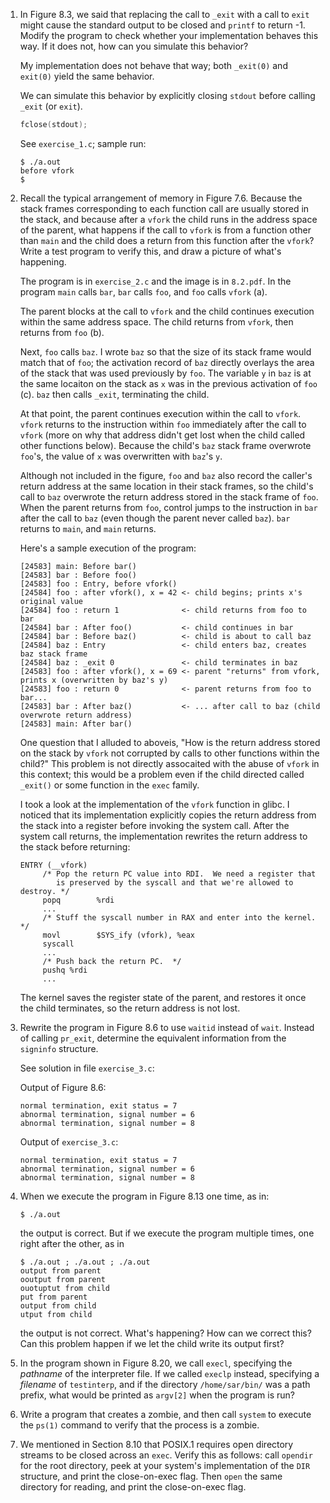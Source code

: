 1. In Figure 8.3, we said that replacing the call to `_exit` with a call to
   `exit` might cause the standard output to be closed and `printf` to return
   -1.  Modify the program to check whether your implementation behaves this
   way. If it does not, how can you simulate this behavior?

   My implementation does not behave that way; both `_exit(0)` and `exit(0)`
   yield the same behavior.

   We can simulate this behavior by explicitly closing `stdout` before
   calling `_exit` (or `exit`).

   ```c
   fclose(stdout);
   ```

   See `exercise_1.c`; sample run:

   ```
   $ ./a.out
   before vfork
   $
   ```

2. Recall the typical arrangement of memory in Figure 7.6.  Because the stack
   frames corresponding to each function call are usually stored in the stack,
   and because after a `vfork` the child runs in the address space of the
   parent, what happens if the call to `vfork` is from a function other than
   `main` and the child does a return from this function after the `vfork`?
   Write a test program to verify this, and draw a picture of what's happening.

   The program is in `exercise_2.c` and the image is in `8.2.pdf`.
   In the program `main` calls `bar`, `bar` calls `foo`, and `foo` calls
   `vfork` (a).
   
   The parent blocks at the call to `vfork` and the child continues execution
   within the same address space.  The child returns from `vfork`, then
   returns from `foo` (b).
   
   Next, `foo` calls `baz`. I wrote `baz` so that the size of its stack frame
   would match that of `foo`; the activation record of `baz` directly overlays
   the area of the stack that was used previously by `foo`.  The variable `y`
   in `baz` is at the same locaiton on the stack as `x` was in the previous
   activation of `foo` (c).  `baz` then calls `_exit`, terminating the child.

   At that point, the parent continues execution within the call to `vfork`.
   `vfork` returns to the instruction within `foo` immediately after the
   call to `vfork` (more on why that address didn't get lost when the child
   called other functions below).  Because the child's `baz` stack frame
   overwrote `foo`'s, the value of `x` was overwritten with `baz`'s `y`.

   Although not included in the figure, `foo` and `baz` also record the
   caller's return address at the same location in their stack frames, so the
   child's call to `baz` overwrote the return address stored in the stack
   frame of `foo`.  When the parent returns from `foo`, control jumps to
   the instruction in `bar` after the call to `baz` (even though the parent
   never called `baz`).  `bar` returns to `main`, and `main` returns.

   Here's a sample execution of the program:

   ```
   [24583] main: Before bar()
   [24583] bar : Before foo()
   [24583] foo : Entry, before vfork()
   [24584] foo : after vfork(), x = 42 <- child begins; prints x's original value
   [24584] foo : return 1              <- child returns from foo to bar
   [24584] bar : After foo()           <- child continues in bar
   [24584] bar : Before baz()          <- child is about to call baz
   [24584] baz : Entry                 <- child enters baz, creates baz stack frame
   [24584] baz : _exit 0               <- child terminates in baz
   [24583] foo : after vfork(), x = 69 <- parent "returns" from vfork, prints x (overwritten by baz's y)
   [24583] foo : return 0              <- parent returns from foo to bar...
   [24583] bar : After baz()           <- ... after call to baz (child overwrote return address)
   [24583] main: After bar()
   ```

   One question that I alluded to aboveis, "How is the return address stored
   on the stack by `vfork` not corrupted by calls to other functions within
   the child?" This problem is not directly assocaited with the abuse of
   `vfork` in this context; this would be a problem even if the child directed
   called `_exit()` or some function in the `exec` family. 

   I took a look at the implementation of the `vfork` function in glibc. I
   noticed that its implementation explicitly copies the return address from
   the stack into a register before invoking the system call.  After the
   system call returns, the implementation rewrites the return address to the
   stack before returning:

   ```
   ENTRY (__vfork)
        /* Pop the return PC value into RDI.  We need a register that
           is preserved by the syscall and that we're allowed to destroy. */
        popq        %rdi
        ...
        /* Stuff the syscall number in RAX and enter into the kernel.  */
        movl        $SYS_ify (vfork), %eax
        syscall
        ...
        /* Push back the return PC.  */
        pushq %rdi
        ...
   ```

   The kernel saves the register state of the parent, and restores it once the
   child terminates, so the return address is not lost.

3. Rewrite the program in Figure 8.6 to use `waitid` instead of `wait`.  Instead
   of calling `pr_exit`, determine the equivalent information from the
   `signinfo` structure.

   See solution in file `exercise_3.c`:

   Output of Figure 8.6:
   ```
   normal termination, exit status = 7
   abnormal termination, signal number = 6
   abnormal termination, signal number = 8
   ```

   Output of `exercise_3.c`:
   ```
   normal termination, exit status = 7
   abnormal termination, signal number = 6
   abnormal termination, signal number = 8
   ```

4. When we execute the program in Figure 8.13 one time, as in:

   ```
   $ ./a.out 
   ```

   the output is correct.  But if we execute the program multiple times, one
   right after the other, as in

   ```
   $ ./a.out ; ./a.out ; ./a.out
   output from parent
   ooutput from parent
   ouotuptut from child
   put from parent
   output from child
   utput from child
   ```

   the output is not correct.  What's happening?  How can we correct this?
   Can this problem happen if we let the child write its output first?

5. In the program shown in Figure 8.20, we call `execl`, specifying the
   *pathname* of the interpreter file.  If we called `execlp` instead,
   specifying a *filename* of `testinterp`, and if the directory
   `/home/sar/bin/` was a path prefix, what would be printed as `argv[2]`
   when the program is run?

6. Write a program that creates a zombie, and then call `system` to execute
   the `ps(1)` command to verify that the process is a zombie.

7. We mentioned in Section 8.10 that POSIX.1 requires open directory streams
   to be closed across an `exec`.  Verify this as follows: call `opendir`
   for the root directory, peek at your system's implementation of the `DIR`
   structure, and print the close-on-exec flag.  Then `open` the same
   directory for reading, and print the close-on-exec flag.
